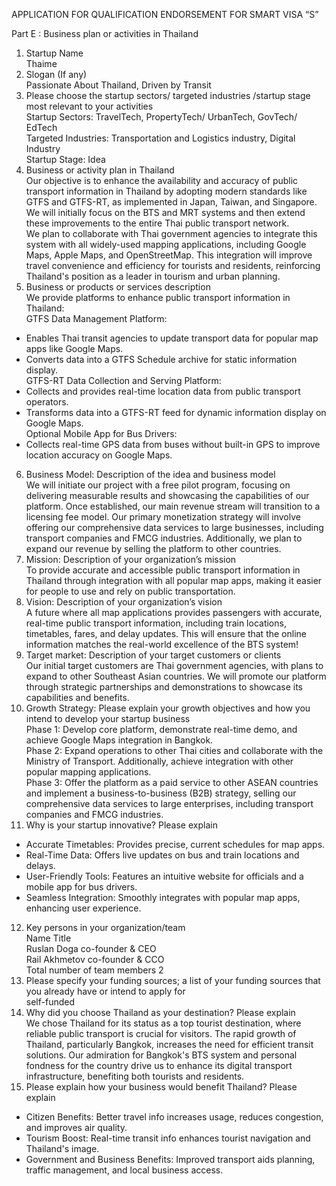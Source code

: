 APPLICATION FOR QUALIFICATION ENDORSEMENT FOR SMART VISA “S”

Part E : Business plan or activities in Thailand

1. Startup Name  
Thaime
2. Slogan (If any)  
Passionate About Thailand, Driven by Transit
3. Please choose the startup sectors/ targeted industries /startup stage most relevant to your activities  
Startup Sectors: TravelTech, PropertyTech/ UrbanTech, GovTech/ EdTech  
Targeted Industries: Transportation and Logistics industry, Digital Industry  
Startup Stage: Idea  
4. Business or activity plan in Thailand  
Our objective is to enhance the availability and accuracy of public transport information in Thailand by adopting modern standards like GTFS and GTFS-RT, as implemented in Japan, Taiwan, and Singapore. We will initially focus on the BTS and MRT systems and then extend these improvements to the entire Thai public transport network.  
We plan to collaborate with Thai government agencies to integrate this system with all widely-used mapping applications, including Google Maps, Apple Maps, and OpenStreetMap. This integration will improve travel convenience and efficiency for tourists and residents, reinforcing Thailand's position as a leader in tourism and urban planning.  
5. Business or products or services description  
We provide platforms to enhance public transport information in Thailand:  
GTFS Data Management Platform:  
- Enables Thai transit agencies to update transport data for popular map apps like Google Maps.  
- Converts data into a GTFS Schedule archive for static information display.  
GTFS-RT Data Collection and Serving Platform:  
- Collects and provides real-time location data from public transport operators.  
- Transforms data into a GTFS-RT feed for dynamic information display on Google Maps.  
Optional Mobile App for Bus Drivers:  
- Collects real-time GPS data from buses without built-in GPS to improve location accuracy on Google Maps.  
6. Business Model: Description of the idea and business model  
We will initiate our project with a free pilot program, focusing on delivering measurable results and showcasing the capabilities of our platform. Once established, our main revenue stream will transition to a licensing fee model. Our primary monetization strategy will involve offering our comprehensive data services to large businesses, including transport companies and FMCG industries. Additionally, we plan to expand our revenue by selling the platform to other countries.  
7. Mission: Description of your organization’s mission  
To provide accurate and accessible public transport information in Thailand through integration with all popular map apps, making it easier for people to use and rely on public transportation.  
8. Vision: Description of your organization’s vision  
A future where all map applications provides passengers with accurate, real-time public transport information, including train locations, timetables, fares, and delay updates. This will ensure that the online information matches the real-world excellence of the BTS system!  
9. Target market: Description of your target customers or clients  
Our initial target customers are Thai government agencies, with plans to expand to other Southeast Asian countries. We will promote our platform through strategic partnerships and demonstrations to showcase its capabilities and benefits.  
10. Growth Strategy: Please explain your growth objectives and how you intend to develop your startup business  
Phase 1: Develop core platform, demonstrate real-time demo, and achieve Google Maps integration in Bangkok.  
Phase 2: Expand operations to other Thai cities and collaborate with the Ministry of Transport. Additionally, achieve integration with other popular mapping applications.  
Phase 3: Offer the platform as a paid service to other ASEAN countries and implement a business-to-business (B2B) strategy, selling our comprehensive data services to large enterprises, including transport companies and FMCG industries.  
11. Why is your startup innovative? Please explain  
- Accurate Timetables: Provides precise, current schedules for map apps.  
- Real-Time Data: Offers live updates on bus and train locations and delays.  
- User-Friendly Tools: Features an intuitive website for officials and a mobile app for bus drivers.  
- Seamless Integration: Smoothly integrates with popular map apps, enhancing user experience.  
12. Key persons in your organization/team  
Name Title  
Ruslan Doga co-founder & CEO  
Rail Akhmetov co-founder & CCO  
Total number of team members 2  
13. Please specify your funding sources; a list of your funding sources that you already have or intend to apply for  
self-funded  
14. Why did you choose Thailand as your destination? Please explain  
We chose Thailand for its status as a top tourist destination, where reliable public transport is crucial for visitors. The rapid growth of Thailand, particularly Bangkok, increases the need for efficient transit solutions. Our admiration for Bangkok's BTS system and personal fondness for the country drive us to enhance its digital transport infrastructure, benefiting both tourists and residents.  
15. Please explain how your business would benefit Thailand? Please explain  
- Citizen Benefits: Better travel info increases usage, reduces congestion, and improves air quality.  
- Tourism Boost: Real-time transit info enhances tourist navigation and Thailand's image.  
- Government and Business Benefits: Improved transport aids planning, traffic management, and local business access.  
